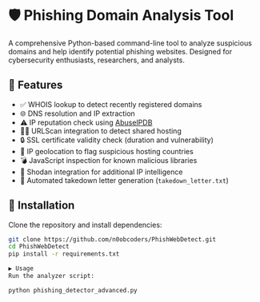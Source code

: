 # 🛡️ Phishing Domain Analysis Tool

A comprehensive Python-based command-line tool to analyze suspicious domains and help identify potential phishing websites. Designed for cybersecurity enthusiasts, researchers, and analysts.

## 🚀 Features

- ✅ WHOIS lookup to detect recently registered domains
- 🌐 DNS resolution and IP extraction
- ⚠️ IP reputation check using [AbuseIPDB](https://www.abuseipdb.com/)
- 🕵️‍♂️ URLScan integration to detect shared hosting
- 🔒 SSL certificate validity check (duration and vulnerability)
- 📍 IP geolocation to flag suspicious hosting countries
- 💣 JavaScript inspection for known malicious libraries
- 🧠 Shodan integration for additional IP intelligence
- 📝 Automated takedown letter generation (`takedown_letter.txt`)

## 🔧 Installation

Clone the repository and install dependencies:

```bash
git clone https://github.com/n0obcoders/PhishWebDetect.git
cd PhishWebDetect
pip install -r requirements.txt

▶️ Usage
Run the analyzer script:

python phishing_detector_advanced.py
